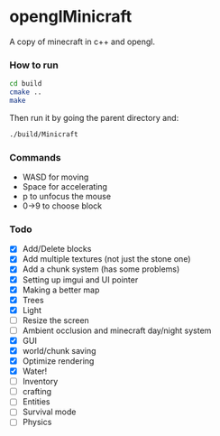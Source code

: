# openglMinicraft
A copy of minecraft in c++ and opengl.
### How to run
```bash
cd build
cmake ..
make
```
Then run it by going the parent directory and:
```bash
./build/Minicraft
```
### Commands
- WASD for moving
- Space for accelerating
- p to unfocus the mouse
- 0->9 to choose block

### Todo
- [x] Add/Delete blocks
- [x] Add multiple textures (not just the stone one)
- [x] Add a chunk system (has some problems)
- [x] Setting up imgui and UI pointer
- [x] Making a better map
- [x] Trees
- [x] Light
- [ ] Resize the screen
- [ ] Ambient occlusion and minecraft day/night system
- [x] GUI
- [x] world/chunk saving
- [x] Optimize rendering
- [x] Water!
- [ ] Inventory
- [ ] crafting
- [ ] Entities
- [ ] Survival mode
- [ ] Physics
